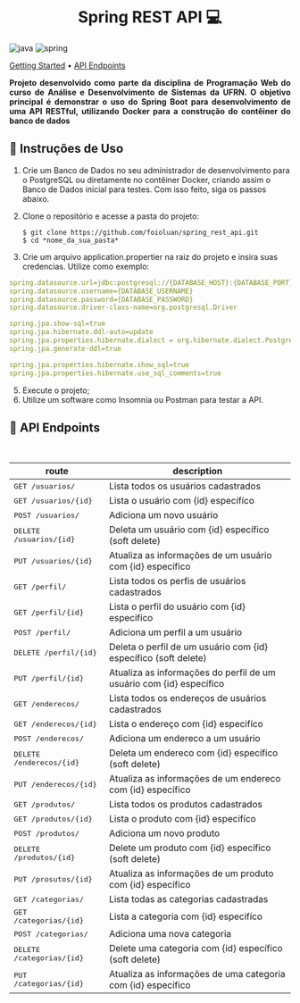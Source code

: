 [JAVA_BADGE]:https://img.shields.io/badge/java-%23ED8B00.svg?style=for-the-badge&logo=openjdk&logoColor=white
[SPRING_BADGE]: https://img.shields.io/badge/spring-%236DB33F.svg?style=for-the-badge&logo=spring&logoColor=white
[BOOTSTRAP_BADGE]: https://img.shields.io/badge/bootstrap-%236DB33F.svg?style=for-the-badge&logo=spring&logoColor=white
[THYMELEAF_BADGE]: https://img.shields.io/badge/thymeleaf-%236DB33F.svg?style=for-the-badge&logo=thymeleaf&logoColor=white

<h1 align="center" style="font-weight: bold;">Spring REST API 💻</h1>

![java][JAVA_BADGE]
![spring][SPRING_BADGE]

<p align="left">
  <a href="#started">Getting Started</a> • 
  <a href="#routes">API Endpoints</a> 
</p>

<p align="justify">
  <b>Projeto desenvolvido como parte da disciplina de Programação Web do curso de Análise e Desenvolvimento de Sistemas da UFRN. O objetivo principal é demonstrar o uso do Spring Boot para desenvolvimento de uma API RESTful, utilizando Docker para a construção do contêiner do banco de dados</b>
</p>

<h2 id="started">🚀 Instruções de Uso</h2>

1. Crie um Banco de Dados no seu administrador de desenvolvimento para o PostgreSQL ou diretamente no contêiner Docker, criando assim o Banco de Dados inicial para testes. Com isso feito, siga os passos abaixo.
2. Clone o repositório e acesse a pasta do projeto:
  
       $ git clone https://github.com/foioluan/spring_rest_api.git
       $ cd *nome_da_sua_pasta*

3. Crie um arquivo application.propertier na raiz do projeto e insira suas credencias. Utilize como exemplo:
  ```yaml
  spring.datasource.url=jdbc:postgresql://{DATABASE_HOST}:{DATABASE_PORT}/{DATABASE_NAME}
  spring.datasource.username={DATABASE_USERNAME}
  spring.datasource.password={DATABASE_PASSWORD}
  spring.datasource.driver-class-name=org.postgresql.Driver

  spring.jpa.show-sql=true
  spring.jpa.hibernate.ddl-auto=update
  spring.jpa.properties.hibernate.dialect = org.hibernate.dialect.PostgreSQLDialect
  spring.jpa.generate-ddl=true
  
  spring.jpa.properties.hibernate.show_sql=true
  spring.jpa.properties.hibernate.use_sql_comments=true
  ```
5. Execute o projeto;
6. Utilize um software como Insomnia ou Postman para testar a API.

<h2 id="routes">📍 API Endpoints</h2>
​

| route               | description                                          
|----------------------|-----------------------------------------------------
| <kbd>GET /usuarios/</kbd>     | Lista todos os usuários cadastrados
| <kbd>GET /usuarios/{id}</kbd>     | Lista o usuário com {id} especifíco
| <kbd>POST /usuarios/</kbd>     | Adiciona um novo usuário
| <kbd>DELETE /usuarios/{id}</kbd>     | Deleta um usuário com {id} específico (soft delete)
| <kbd>PUT /usuarios/{id}</kbd>     | Atualiza as informações de um usuário com {id} específico
| <kbd>GET /perfil/</kbd>     | Lista todos os perfis de usuários cadastrados
| <kbd>GET /perfil/{id}</kbd>     | Lista o perfil do usuário com {id} especifíco
| <kbd>POST /perfil/</kbd>     | Adiciona um perfil a um usuário
| <kbd>DELETE /perfil/{id}</kbd>     | Deleta o perfil de um usuário com {id} específico (soft delete)
| <kbd>PUT /perfil/{id}</kbd>     | Atualiza as informações do perfil de um usuário com {id} específico
| <kbd>GET /enderecos/</kbd>     | Lista todos os endereços de usuários cadastrados
| <kbd>GET /enderecos/{id}</kbd>     | Lista o endereço com {id} especifíco
| <kbd>POST /enderecos/</kbd>     | Adiciona um endereco a um usuário
| <kbd>DELETE /enderecos/{id}</kbd>     | Deleta um endereco com {id} específico (soft delete)
| <kbd>PUT /enderecos/{id}</kbd>     | Atualiza as informações de um endereco com {id} específico
| <kbd>GET /produtos/</kbd>     | Lista todos os produtos cadastrados
| <kbd>GET /produtos/{id}</kbd>     | Lista o produto com {id} especifíco
| <kbd>POST /produtos/</kbd>     | Adiciona um novo produto
| <kbd>DELETE /produtos/{id}</kbd>     | Delete um produto com {id} específico (soft delete)
| <kbd>PUT /prosutos/{id}</kbd>     | Atualiza as informações de um produto com {id} específico
| <kbd>GET /categorias/</kbd>     | Lista todas as categorias cadastradas
| <kbd>GET /categorias/{id}</kbd>     | Lista a categoria com {id} especifíco
| <kbd>POST /categorias/</kbd>     | Adiciona uma nova categoria
| <kbd>DELETE /categorias/{id}</kbd>     | Delete uma categoria com {id} específico (soft delete)
| <kbd>PUT /categorias/{id}</kbd>     | Atualiza as informações de uma categoria com {id} específico
